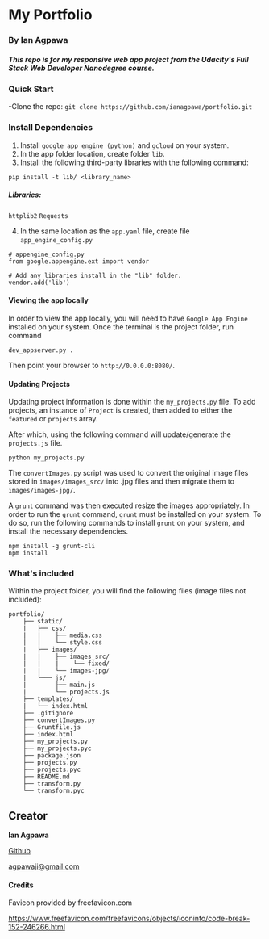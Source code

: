 # My Portfolio
### By Ian Agpawa
##### This repo is for my responsive web app project from the Udacity's Full Stack Web Developer Nanodegree course.    


### Quick Start
-Clone the repo: `git clone https://github.com/ianagpawa/portfolio.git`

### Install Dependencies
1. Install `google app engine (python)` and `gcloud` on your system.
2.  In the app folder location, create folder `lib`.
3.  Install the following third-party libraries with the following command:
```
pip install -t lib/ <library_name>
```
##### Libraries:
   `httplib2`
   `Requests`

4.  In the same location as the `app.yaml` file, create file `app_engine_config.py`
```
# appengine_config.py
from google.appengine.ext import vendor

# Add any libraries install in the "lib" folder.
vendor.add('lib')
```

#### Viewing the app locally
In order to view the app locally, you will need to have `Google App Engine` installed on your system.  Once the terminal is the project folder, run command
```
dev_appserver.py .
```
Then point your browser to `http://0.0.0.0:8080/`.


#### Updating Projects
Updating project information is done within the `my_projects.py` file.  To add projects, an instance of `Project` is created, then added to either the `featured` or `projects` array.

After which, using the following command will update/generate the `projects.js` file.
```
python my_projects.py
```

The `convertImages.py` script was used to convert the original image files stored in `images/images_src/` into .jpg files and then migrate them to `images/images-jpg/`.  

A `grunt` command was then executed resize the images appropriately.  In order to run the `grunt` command, `grunt` must be installed on your system.  To do so, run the following commands to install `grunt` on your system, and install the necessary dependencies.
```
npm install -g grunt-cli
npm install
```


### What's included
Within the project folder, you will find the following files (image files not included):

```
portfolio/
    ├── static/
    |   ├── css/
    |   |    ├── media.css
    |   |    └── style.css
    |   ├── images/
    |   |    ├── images_src/
    |   |    |    └── fixed/
    |   |    └── images-jpg/
    |   └─── js/
    |        ├── main.js
    |        └── projects.js
    ├── templates/
    |   └── index.html
    ├── .gitignore
    ├── convertImages.py
    ├── Gruntfile.js
    ├── index.html
    ├── my_projects.py
    ├── my_projects.pyc
    ├── package.json
    ├── projects.py
    ├── projects.pyc
    ├── README.md
    ├── transform.py
    └── transform.pyc
```

## Creator

**Ian Agpawa**


[Github](https://github.com/ianagpawa)

 agpawaji@gmail.com

#### Credits
Favicon provided by freefavicon.com

https://www.freefavicon.com/freefavicons/objects/iconinfo/code-break-152-246266.html
